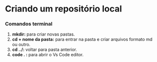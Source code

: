 # **Criando um repositório local**

### **Comandos terminal**
1. **mkdir:** para criar novas pastas.
2. **cd + nome da pasta:** para entrar na pasta e criar arquivos formato md ou outro.
3. **cd ../:** voltar para pasta anterior.
4. **code . :** para abrir o Vs Code editor.
